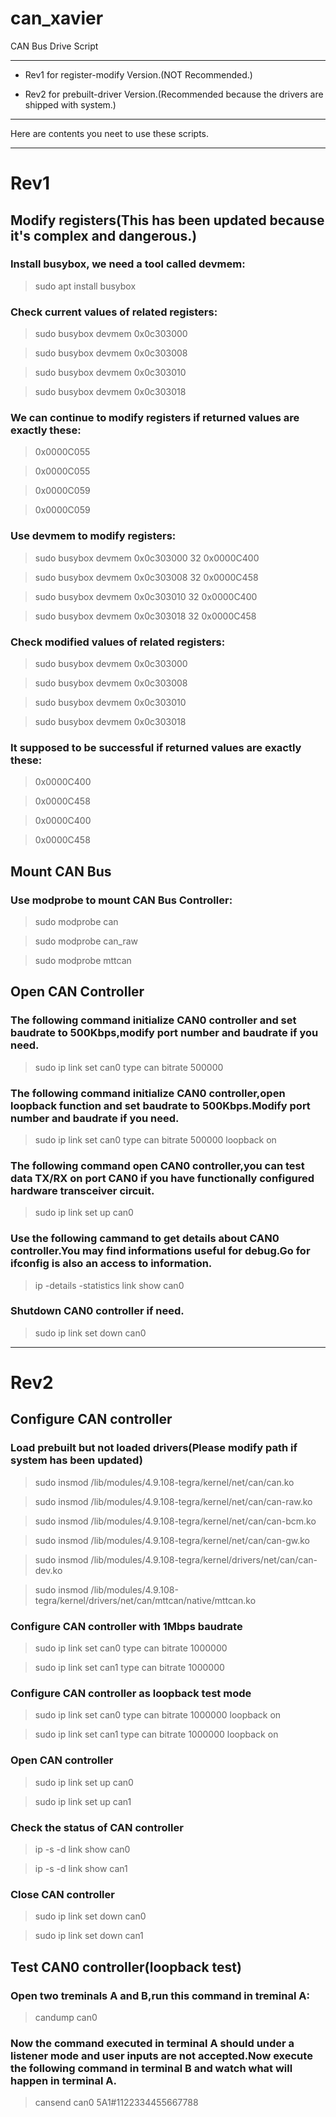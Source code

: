 # can_xavier
CAN Bus Drive Script

----

- Rev1 for register-modify Version.(NOT Recommended.)

- Rev2 for prebuilt-driver Version.(Recommended because the drivers are shipped with system.)

----
Here are contents you neet to use these scripts.

----

# Rev1

## **Modify registers(This has been updated because it's complex and dangerous.)**

### **Install busybox, we need a tool called devmem:**

>sudo apt install busybox

### **Check current values of related registers:**

>sudo busybox devmem 0x0c303000

>sudo busybox devmem 0x0c303008

>sudo busybox devmem 0x0c303010

>sudo busybox devmem 0x0c303018

### **We can continue to modify registers if returned values are exactly these:**

>0x0000C055

>0x0000C055

>0x0000C059

>0x0000C059

### **Use devmem to modify registers:**

>sudo busybox devmem 0x0c303000 32 0x0000C400

>sudo busybox devmem 0x0c303008 32 0x0000C458

>sudo busybox devmem 0x0c303010 32 0x0000C400

>sudo busybox devmem 0x0c303018 32 0x0000C458

### **Check modified values of related registers:**

>sudo busybox devmem 0x0c303000

>sudo busybox devmem 0x0c303008

>sudo busybox devmem 0x0c303010

>sudo busybox devmem 0x0c303018

### **It supposed to be successful if returned values are exactly these:**

>0x0000C400

>0x0000C458

>0x0000C400

>0x0000C458

## **Mount CAN Bus**

### **Use modprobe to mount CAN Bus Controller:**

>sudo modprobe can

>sudo modprobe can_raw

>sudo modprobe mttcan

## **Open CAN Controller**


### **The following command initialize CAN0 controller and set baudrate to 500Kbps,modify port number and baudrate if you need.**

>sudo ip link set can0 type can bitrate 500000

### **The following command initialize CAN0 controller,open loopback function and set baudrate to 500Kbps.Modify port number and baudrate if you need.**

>sudo ip link set can0 type can bitrate 500000 loopback on

### **The following command open CAN0 controller,you can test data TX/RX on port CAN0 if you have functionally configured hardware transceiver circuit.**

>sudo ip link set up can0

### **Use the following cammand to get details about CAN0 controller.You may find informations useful for debug.Go for ifconfig is also an access to information.**

>ip -details -statistics link show can0

### **Shutdown CAN0 controller if need.**

>sudo ip link set down can0

----

# Rev2

## **Configure CAN controller**

### **Load prebuilt but not loaded drivers(Please modify path if system has been updated)**

>sudo insmod /lib/modules/4.9.108-tegra/kernel/net/can/can.ko

>sudo insmod /lib/modules/4.9.108-tegra/kernel/net/can/can-raw.ko

>sudo insmod /lib/modules/4.9.108-tegra/kernel/net/can/can-bcm.ko

>sudo insmod /lib/modules/4.9.108-tegra/kernel/net/can/can-gw.ko

>sudo insmod /lib/modules/4.9.108-tegra/kernel/drivers/net/can/can-dev.ko

>sudo insmod /lib/modules/4.9.108-tegra/kernel/drivers/net/can/mttcan/native/mttcan.ko

### **Configure CAN controller with 1Mbps baudrate**

>sudo ip link set can0 type can bitrate 1000000

>sudo ip link set can1 type can bitrate 1000000

### **Configure CAN controller as loopback test mode**

>sudo ip link set can0 type can bitrate 1000000 loopback on

>sudo ip link set can1 type can bitrate 1000000 loopback on

### **Open CAN controller**

>sudo ip link set up can0

>sudo ip link set up can1

### **Check the status of CAN controller**

>ip -s -d link show can0

>ip -s -d link show can1

### **Close CAN controller**

>sudo ip link set down can0

>sudo ip link set down can1

## **Test CAN0 controller(loopback test)**

### **Open two treminals A and B,run this command in treminal A:**

>candump can0

### **Now the command executed in terminal A should under a listener mode and user inputs are not accepted.Now execute the following command in terminal B and watch what will happen in terminal A.**

>cansend can0 5A1#1122334455667788
